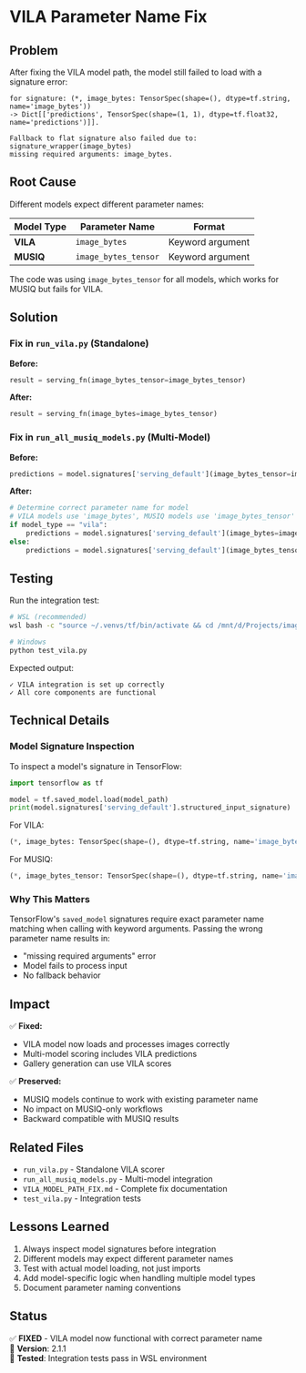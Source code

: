 # VILA Parameter Name Fix

## Problem

After fixing the VILA model path, the model still failed to load with a signature error:

```
for signature: (*, image_bytes: TensorSpec(shape=(), dtype=tf.string, name='image_bytes')) 
-> Dict[['predictions', TensorSpec(shape=(1, 1), dtype=tf.float32, name='predictions')]].

Fallback to flat signature also failed due to: signature_wrapper(image_bytes) 
missing required arguments: image_bytes.
```

## Root Cause

Different models expect different parameter names:

| Model Type | Parameter Name | Format |
|------------|----------------|--------|
| **VILA** | `image_bytes` | Keyword argument |
| **MUSIQ** | `image_bytes_tensor` | Keyword argument |

The code was using `image_bytes_tensor` for all models, which works for MUSIQ but fails for VILA.

## Solution

### Fix in `run_vila.py` (Standalone)

**Before:**
```python
result = serving_fn(image_bytes_tensor=image_bytes_tensor)
```

**After:**
```python
result = serving_fn(image_bytes=image_bytes_tensor)
```

### Fix in `run_all_musiq_models.py` (Multi-Model)

**Before:**
```python
predictions = model.signatures['serving_default'](image_bytes_tensor=image_bytes_tensor)
```

**After:**
```python
# Determine correct parameter name for model
# VILA models use 'image_bytes', MUSIQ models use 'image_bytes_tensor'
if model_type == "vila":
    predictions = model.signatures['serving_default'](image_bytes=image_bytes_tensor)
else:
    predictions = model.signatures['serving_default'](image_bytes_tensor=image_bytes_tensor)
```

## Testing

Run the integration test:

```bash
# WSL (recommended)
wsl bash -c "source ~/.venvs/tf/bin/activate && cd /mnt/d/Projects/image-scoring && python test_vila.py"

# Windows
python test_vila.py
```

Expected output:
```
✓ VILA integration is set up correctly
✓ All core components are functional
```

## Technical Details

### Model Signature Inspection

To inspect a model's signature in TensorFlow:

```python
import tensorflow as tf

model = tf.saved_model.load(model_path)
print(model.signatures['serving_default'].structured_input_signature)
```

For VILA:
```python
(*, image_bytes: TensorSpec(shape=(), dtype=tf.string, name='image_bytes'))
```

For MUSIQ:
```python
(*, image_bytes_tensor: TensorSpec(shape=(), dtype=tf.string, name='image_bytes_tensor'))
```

### Why This Matters

TensorFlow's `saved_model` signatures require exact parameter name matching when calling with keyword arguments. Passing the wrong parameter name results in:
- "missing required arguments" error
- Model fails to process input
- No fallback behavior

## Impact

✅ **Fixed:**
- VILA model now loads and processes images correctly
- Multi-model scoring includes VILA predictions
- Gallery generation can use VILA scores

✅ **Preserved:**
- MUSIQ models continue to work with existing parameter name
- No impact on MUSIQ-only workflows
- Backward compatible with MUSIQ results

## Related Files

- `run_vila.py` - Standalone VILA scorer
- `run_all_musiq_models.py` - Multi-model integration
- `VILA_MODEL_PATH_FIX.md` - Complete fix documentation
- `test_vila.py` - Integration tests

## Lessons Learned

1. Always inspect model signatures before integration
2. Different models may expect different parameter names
3. Test with actual model loading, not just imports
4. Add model-specific logic when handling multiple model types
5. Document parameter naming conventions

## Status

✅ **FIXED** - VILA model now functional with correct parameter name  
📅 **Version**: 2.1.1  
🧪 **Tested**: Integration tests pass in WSL environment

